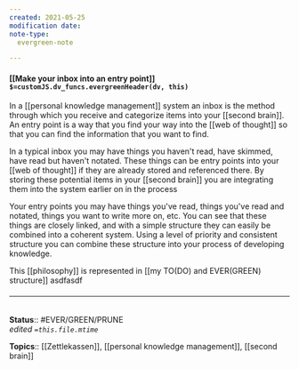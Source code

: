 ```yaml
---
created: 2021-05-25
modification date: 
note-type: 
  evergreen-note

---
```


#### [[Make your inbox into an entry point]] `$=customJS.dv_funcs.evergreenHeader(dv, this)`

In a [[personal knowledge management]] system an inbox is the method through which you receive and categorize items into your [[second brain]]. An entry point is a way that you find your way into the [[web of thought]] so that you can find the information that you want to find. 

In a typical inbox you may have things you haven't read, have skimmed, have read but haven't notated. These things can be entry points into your [[web of thought]] if they are already stored and referenced there. By storing these potential items in your [[second brain]] you are integrating them into the system earlier on in the process

Your entry points you may have things you've read, things you've read and notated, things you want to write more on, etc. You can see that these things are closely linked, and with a simple structure they can easily be combined into a coherent system. Using a level of priority and consistent structure you can combine these structure into your process of developing knowledge. 

This [[philosophy]] is represented in [[my TO(DO) and EVER(GREEN) structure]]
asdfasdf
###### <hr class="footnote"/>

**Status**:: #EVER/GREEN/PRUNE   
*edited `=this.file.mtime`*

**Topics**:: [[Zettlekassen]], [[personal knowledge management]], [[second brain]] 
	
	
